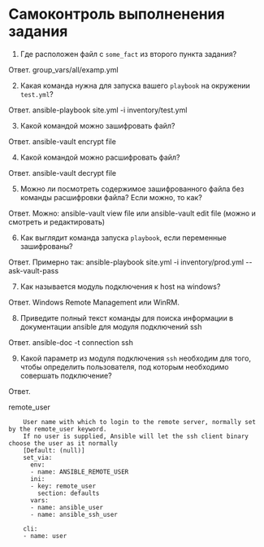 # Самоконтроль выполненения задания

1. Где расположен файл с `some_fact` из второго пункта задания?

Ответ.
group_vars/all/examp.yml


2. Какая команда нужна для запуска вашего `playbook` на окружении `test.yml`?

Ответ.
ansible-playbook site.yml -i inventory/test.yml


3. Какой командой можно зашифровать файл?

Ответ.
ansible-vault encrypt file


4. Какой командой можно расшифровать файл?

Ответ.
ansible-vault decrypt file


5. Можно ли посмотреть содержимое зашифрованного файла без команды расшифровки файла? Если можно, то как?

Ответ.
Можно: 
ansible-vault view file или ansible-vault edit file (можно и смотреть и редактировать)


6. Как выглядит команда запуска `playbook`, если переменные зашифрованы?

Ответ.
Примерно так: 
ansible-playbook site.yml -i inventory/prod.yml --ask-vault-pass


7. Как называется модуль подключения к host на windows?

Ответ.
Windows Remote Management или WinRM. 

 
8. Приведите полный текст команды для поиска информации в документации ansible для модуля подключений ssh

Ответ.
ansible-doc -t connection ssh


9. Какой параметр из модуля подключения `ssh` необходим для того, чтобы определить пользователя, под которым необходимо совершать подключение?

Ответ.

remote_user

        User name with which to login to the remote server, normally set by the remote_user keyword.
        If no user is supplied, Ansible will let the ssh client binary choose the user as it normally
        [Default: (null)]
        set_via:
          env:
          - name: ANSIBLE_REMOTE_USER
          ini:
          - key: remote_user
            section: defaults
          vars:
          - name: ansible_user
          - name: ansible_ssh_user
        
        cli:
        - name: user

